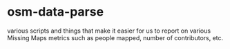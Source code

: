 # osm-data-parse

various scripts and things that make it easier for us to report on various Missing Maps metrics such as people mapped, number of contributors, etc.
